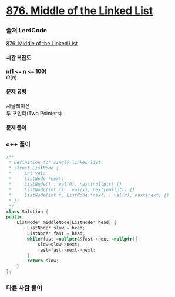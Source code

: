 # [876. Middle of the Linked List](https://leetcode.com/problems/middle-of-the-linked-list/description/)

### 출처 LeetCode
[876. Middle of the Linked List](https://leetcode.com/problems/middle-of-the-linked-list/description/)

#### 시간 복잡도
**n(1 <= n <= 100)**  
$`O(n)`$

#### 문제 유형
시뮬레이션  
투 포인터(Two Pointers)

#### 문제 풀이

### c++ 풀이
```c++
/**
 * Definition for singly-linked list.
 * struct ListNode {
 *     int val;
 *     ListNode *next;
 *     ListNode() : val(0), next(nullptr) {}
 *     ListNode(int x) : val(x), next(nullptr) {}
 *     ListNode(int x, ListNode *next) : val(x), next(next) {}
 * };
 */
class Solution {
public:
    ListNode* middleNode(ListNode* head) {
        ListNode* slow = head;
        ListNode* fast = head;
        while(fast!=nullptr&&fast->next!=nullptr){
            slow=slow->next;
            fast=fast->next->next;
        }
        return slow;
    }
};
```

### 다른 사람 풀이
```c++

```